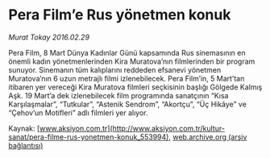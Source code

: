 # Pera Film’e Rus yönetmen konuk

*Murat Tokay 2016.02.29*

<div class="pNewsDetailMainContent ctx_content" itemprop="articleBody">
 <p>
  Pera Film, 8 Mart Dünya Kadınlar Günü kapsamında Rus sinemasının en önemli kadın yönetmenlerinden Kira Muratova’nın filmlerinden bir program sunuyor. Sinemanın tüm kalıplarını reddeden efsanevi yönetmen Muratova’nın 6 uzun metrajlı filmi izlenebilecek. Pera Film’in, 5 Mart’tan itibaren yer vereceği Kira Muratova filmleri seçkisinin başlığı Gölgede Kalmış Aşk. 19 Mart’a dek izlenebilecek film programında sanatçının “Kısa Karşılaşmalar”, “Tutkular”, “Astenik Sendrom”, “Akortçu”, “Üç Hikâye” ve “Çehov’un Motifleri” adlı filmleri yer alıyor.
 </p>
</div>


Kaynak: [www.aksiyon.com.tr](http://www.aksiyon.com.tr/kultur-sanat/pera-filme-rus-yonetmen-konuk_553994), [web.archive.org (arşiv bağlantısı)](http://web.archive.org/web/20160302101009/http://www.aksiyon.com.tr/kultur-sanat/pera-filme-rus-yonetmen-konuk_553994)
